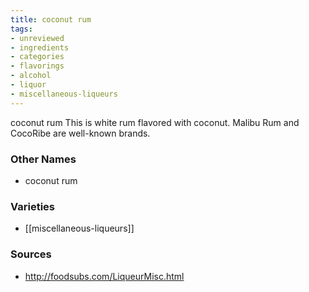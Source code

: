 ```yaml
---
title: coconut rum
tags:
- unreviewed
- ingredients
- categories
- flavorings
- alcohol
- liquor
- miscellaneous-liqueurs
---
```

coconut rum This is white rum flavored with coconut. Malibu Rum and CocoRibe are well-known brands.

### Other Names

* coconut rum

### Varieties

* [[miscellaneous-liqueurs]]

### Sources
* http://foodsubs.com/LiqueurMisc.html
